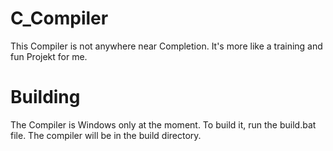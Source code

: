 # C_Compiler

This Compiler is not anywhere near Completion.
It's more like a training and fun Projekt for me.
# Building
The Compiler is Windows only at the moment.
To build it, run the build.bat file.
The compiler will be in the build directory.
